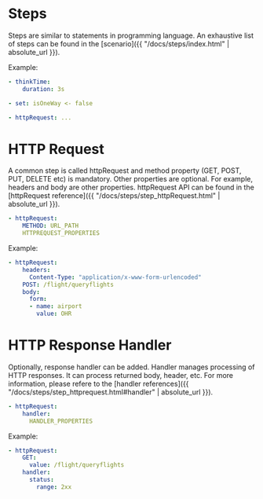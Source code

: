 # Steps

Steps are similar to statements in programming language.  An exhaustive list of steps can be found in the [scenario]({{ "/docs/steps/index.html" | absolute_url }}).

Example: 

```yaml
- thinkTime:
    duration: 3s
```

```yaml
- set: isOneWay <- false
```

```yaml
- httpRequest: ...
```


# HTTP Request

A common step is called httpRequest and method property (GET, POST, PUT, DELETE etc) is mandatory. Other properties are optional.  For example, headers and body are other properties.  httpRequest API can be found in the [httpRequest reference]({{ "/docs/steps/step_httpRequest.html" | absolute_url }}).


```yaml
- httpRequest:
    METHOD: URL_PATH
    HTTPREQUEST_PROPERTIES
```

Example:

```yaml
- httpRequest:
    headers:
      Content-Type: "application/x-www-form-urlencoded"
    POST: /flight/queryflights
    body:
      form:
      - name: airport
        value: OHR
```

# HTTP Response Handler

Optionally, response handler can be added.  Handler manages processing of HTTP responses.  It can process returned body, header, etc.  For more information, please refere to the [handler references]({{ "/docs/steps/step_httprequest.html#handler" | absolute_url }}).

```yaml
- httpRequest:
    handler:
      HANDLER_PROPERTIES
```

Example:

```yaml
- httpRequest:
    GET:
      value: /flight/queryflights
    handler:
      status:
        range: 2xx
```